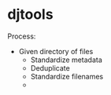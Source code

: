 # djtools

Process:

  - Given directory of files
    - Standardize metadata
    - Deduplicate
    - Standardize filenames
    -